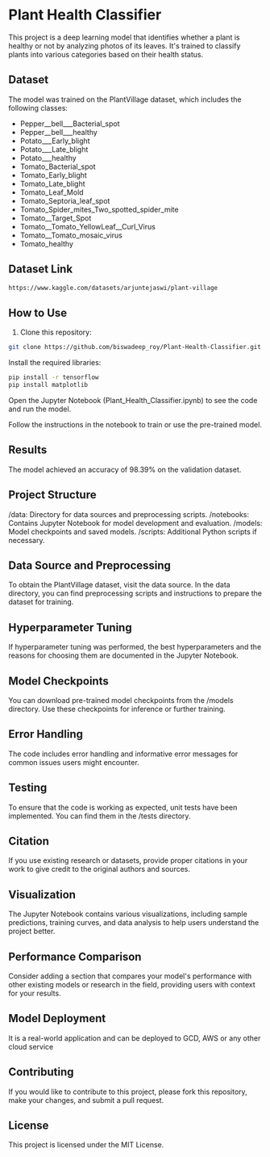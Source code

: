 # Plant Health Classifier

This project is a deep learning model that identifies whether a plant is healthy or not by analyzing photos of its leaves. It's trained to classify plants into various categories based on their health status.

## Dataset

The model was trained on the PlantVillage dataset, which includes the following classes:

- Pepper__bell___Bacterial_spot
- Pepper__bell___healthy
- Potato___Early_blight
- Potato___Late_blight
- Potato___healthy
- Tomato_Bacterial_spot
- Tomato_Early_blight
- Tomato_Late_blight
- Tomato_Leaf_Mold
- Tomato_Septoria_leaf_spot
- Tomato_Spider_mites_Two_spotted_spider_mite
- Tomato__Target_Spot
- Tomato__Tomato_YellowLeaf__Curl_Virus
- Tomato__Tomato_mosaic_virus
- Tomato_healthy


## Dataset Link

```bash
https://www.kaggle.com/datasets/arjuntejaswi/plant-village
```


## How to Use

1. Clone this repository:

```bash
git clone https://github.com/biswadeep_roy/Plant-Health-Classifier.git
```


Install the required libraries:

```bash
pip install -r tensorflow
pip install matplotlib

```
Open the Jupyter Notebook (Plant_Health_Classifier.ipynb) to see the code and run the model.

Follow the instructions in the notebook to train or use the pre-trained model.

## Results

The model achieved an accuracy of 98.39% on the validation dataset.

## Project Structure
/data: Directory for data sources and preprocessing scripts.
/notebooks: Contains Jupyter Notebook for model development and evaluation.
/models: Model checkpoints and saved models.
/scripts: Additional Python scripts if necessary.

## Data Source and Preprocessing
To obtain the PlantVillage dataset, visit the data source. In the data directory, you can find preprocessing scripts and instructions to prepare the dataset for training.

## Hyperparameter Tuning
If hyperparameter tuning was performed, the best hyperparameters and the reasons for choosing them are documented in the Jupyter Notebook.


## Model Checkpoints
You can download pre-trained model checkpoints from the /models directory. Use these checkpoints for inference or further training.
## Error Handling
The code includes error handling and informative error messages for common issues users might encounter.

## Testing
To ensure that the code is working as expected, unit tests have been implemented. You can find them in the /tests directory.

## Citation
If you use existing research or datasets, provide proper citations in your work to give credit to the original authors and sources.

## Visualization
The Jupyter Notebook contains various visualizations, including sample predictions, training curves, and data analysis to help users understand the project better.

## Performance Comparison
Consider adding a section that compares your model's performance with other existing models or research in the field, providing users with context for your results.
 
## Model Deployment
It is a real-world application and can be deployed to GCD, AWS or any other cloud service

## Contributing

If you would like to contribute to this project, please fork this repository, make your changes, and submit a pull request.

## License

This project is licensed under the MIT License.

